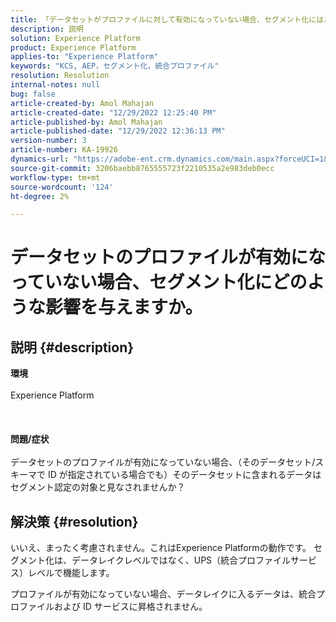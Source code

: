```yaml
---
title: 「データセットがプロファイルに対して有効になっていない場合、セグメント化にはどのような影響がありますか？」
description: 説明
solution: Experience Platform
product: Experience Platform
applies-to: "Experience Platform"
keywords: "KCS, AEP，セグメント化，統合プロファイル"
resolution: Resolution
internal-notes: null
bug: false
article-created-by: Amol Mahajan
article-created-date: "12/29/2022 12:25:40 PM"
article-published-by: Amol Mahajan
article-published-date: "12/29/2022 12:36:13 PM"
version-number: 3
article-number: KA-19926
dynamics-url: "https://adobe-ent.crm.dynamics.com/main.aspx?forceUCI=1&pagetype=entityrecord&etn=knowledgearticle&id=ba0ea5e4-7387-ed11-81ac-6045bd006704"
source-git-commit: 3206baebb8765555723f2210535a2e983deb0ecc
workflow-type: tm+mt
source-wordcount: '124'
ht-degree: 2%

---
```


# データセットのプロファイルが有効になっていない場合、セグメント化にどのような影響を与えますか。

## 説明 {#description}

<b>環境</b><br><br>Experience Platform<br><br> <br><br><b>問題/症状</b><br><br>データセットのプロファイルが有効になっていない場合、（そのデータセット/スキーマで ID が指定されている場合でも）そのデータセットに含まれるデータはセグメント認定の対象と見なされませんか？<br>

## 解決策 {#resolution}


いいえ、まったく考慮されません。これはExperience Platformの動作です。 セグメント化は、データレイクレベルではなく、UPS（統合プロファイルサービス）レベルで機能します。

プロファイルが有効になっていない場合、データレイクに入るデータは、統合プロファイルおよび ID サービスに昇格されません。
